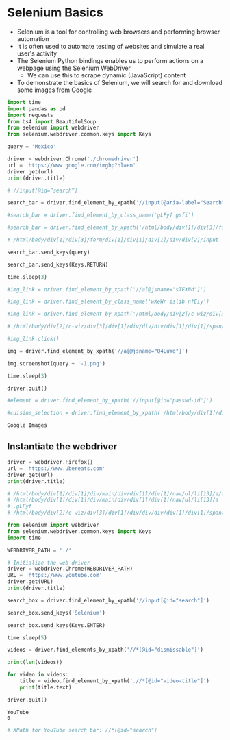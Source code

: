 # Selenium Basics
* Selenium is a tool for controlling web browsers and performing browser automation
* It is often used to automate testing of websites and simulate a real user's activity
* The Selenium Python bindings enables us to perform actions on a webpage using the Selenium WebDriver
    * We can use this to scrape dynamic (JavaScript) content
* To demonstrate the basics of Selenium, we will search for and download some images from Google


```python
import time
import pandas as pd
import requests
from bs4 import BeautifulSoup
from selenium import webdriver
from selenium.webdriver.common.keys import Keys

query = 'Mexico'

driver = webdriver.Chrome('./chromedriver')
url = 'https://www.google.com/imghp?hl=en'
driver.get(url)
print(driver.title)

# //input[@id=”search”]

search_bar = driver.find_element_by_xpath('//input[@aria-label="Search"]')

#search_bar = driver.find_element_by_class_name('gLFyf gsfi')

#search_bar = driver.find_element_by_xpath('/html/body/div[1]/div[3]/form/div[1]/div[1]/div[1]/div/div[2]/input')

# /html/body/div[1]/div[3]/form/div[1]/div[1]/div[1]/div/div[2]/input

search_bar.send_keys(query)

search_bar.send_keys(Keys.RETURN)

time.sleep(3)

#img_link = driver.find_element_by_xpath('//a[@jsname="sTFXNd"]')

#img_link = driver.find_element_by_class_name('wXeWr islib nfEiy')

#img_link = driver.find_element_by_xpath('/html/body/div[2]/c-wiz/div[3]/div[1]/div/div/div/div[1]/div[1]/span/div[1]/div[1]/div[1]/a[1]')

# /html/body/div[2]/c-wiz/div[3]/div[1]/div/div/div/div[1]/div[1]/span/div[1]/div[1]/div[1]/a[1]

#img_link.click()

img = driver.find_element_by_xpath('//a[@jsname="Q4LuWd"]')

img.screenshot(query + '-1.png')

time.sleep(3)

driver.quit()

#element = driver.find_element_by_xpath('//input[@id="passwd-id"]')

#cuisine_selection = driver.find_element_by_xpath('/html/body/div[1]/div[1]/div/main/div/div[1]/div[1]/nav/ul/li[13]/a')
```

    Google Images


## Instantiate the webdriver


```python
driver = webdriver.Firefox()
url = 'https://www.ubereats.com'
driver.get(url)
print(driver.title)
```


```python
# /html/body/div[1]/div[1]/div/main/div/div[1]/div[1]/nav/ul/li[13]/a/div[1]/img
# /html/body/div[1]/div[1]/div/main/div/div[1]/div[1]/nav/ul/li[13]/a
# .gLFyf
# /html/body/div[2]/c-wiz/div[3]/div[1]/div/div/div/div[1]/div[1]/span/div[1]/div[1]/div[1]/a[1]
```


```python
from selenium import webdriver
from selenium.webdriver.common.keys import Keys
import time

WEBDRIVER_PATH = './'

# Initialize the web driver
driver = webdriver.Chrome(WEBDRIVER_PATH)
URL = 'https://www.youtube.com'
driver.get(URL)
print(driver.title)

search_box = driver.find_element_by_xpath('//input[@id="search"]')

search_box.send_keys('Selenium')

search_box.send_keys(Keys.ENTER)

time.sleep(5)

videos = driver.find_elements_by_xpath('//*[@id="dismissable"]')

print(len(videos))

for video in videos:
    title = video.find_element_by_xpath('.//*[@id="video-title"]')
    print(title.text)

driver.quit()
```

    YouTube
    0



```python
# XPath for YouTube search bar: //*[@id="search"]
```
